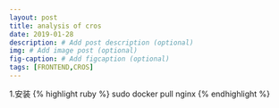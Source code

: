 ```yaml
---
layout: post
title: analysis of cros
date: 2019-01-28
description: # Add post description (optional)
img: # Add image post (optional)
fig-caption: # Add figcaption (optional)
tags: [FRONTEND,CROS]
---
```


1.安装
{% highlight ruby %}
sudo docker pull nginx
{% endhighlight %} 